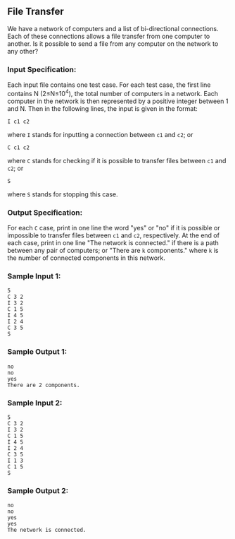 ## File Transfer

We have a network of computers and a list of bi-directional connections. Each of these connections allows a file transfer from one computer to another. Is it possible to send a file from any computer on the network to any other?

### Input Specification:

Each input file contains one test case. For each test case, the first line contains N (2≤N≤10<sup>4</sup>), the total number of computers in a network. Each computer in the network is then represented by a positive integer between 1 and N. Then in the following lines, the input is given in the format:
```
I c1 c2  
```
where `I` stands for inputting a connection between `c1` and `c2`; or
```
C c1 c2   
```
where `C` stands for checking if it is possible to transfer files between `c1` and `c2`; or
```
S
```
where `S` stands for stopping this case.

### Output Specification:
For each `C` case, print in one line the word "yes" or "no" if it is possible or impossible to transfer files between `c1` and `c2`, respectively. At the end of each case, print in one line "The network is connected." if there is a path between any pair of computers; or "There are `k` components." where `k` is the number of connected components in this network.

### Sample Input 1:
```
5
C 3 2
I 3 2
C 1 5
I 4 5
I 2 4
C 3 5
S
```

### Sample Output 1:
```
no
no
yes
There are 2 components.
```

### Sample Input 2:
```
5
C 3 2
I 3 2
C 1 5
I 4 5
I 2 4
C 3 5
I 1 3
C 1 5
S
```

### Sample Output 2:
```
no
no
yes
yes
The network is connected.
```

  